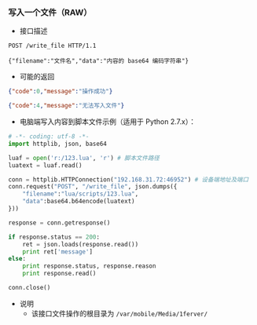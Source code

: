 ### 写入一个文件（RAW）

- 接口描述

```
POST /write_file HTTP/1.1

{"filename":"文件名","data":"内容的 base64 编码字符串"}
```

- 可能的返回

```json
{"code":0,"message":"操作成功"}
```
```json
{"code":4,"message":"无法写入文件"}
```

- 电脑端写入内容到脚本文件示例（适用于 Python 2.7.x）： 

```python
# -*- coding: utf-8 -*-
import httplib, json, base64

luaf = open('r:/123.lua', 'r') # 脚本文件路径
luatext = luaf.read()

conn = httplib.HTTPConnection("192.168.31.72:46952") # 设备端地址及端口
conn.request("POST", "/write_file", json.dumps({
    "filename":"lua/scripts/123.lua",
    "data":base64.b64encode(luatext)
}))

response = conn.getresponse()

if response.status == 200:
    ret = json.loads(response.read())
    print ret['message']
else:
    print response.status, response.reason
    print response.read()

conn.close()
```
    
- 说明
    - 该接口文件操作的根目录为 ```/var/mobile/Media/1ferver/```
